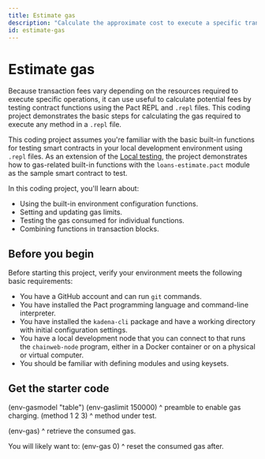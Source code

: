 ```yaml
---
title: Estimate gas
description: "Calculate the approximate cost to execute a specific transaction."
id: estimate-gas
---
```


# Estimate gas

Because transaction fees vary depending on the resources required to execute specific operations, it can use useful to calculate potential fees by testing contract functions using the Pact REPL and `.repl` files.
This coding project demonstrates the basic steps for calculating the gas required to execute any method in a `.repl` file.

This coding project assumes you're familiar with the basic built-in functions for testing smart contracts in your local development environment using `.repl` files.
As an extension of the [Local testing](/coding-projects/local-testing), the project demonstrates how to gas-related built-in functions with the `loans-estimate.pact` module as the sample smart contract to test.

In this coding project, you'll learn about:

- Using the built-in environment configuration functions.
- Setting and updating gas limits.
- Testing the gas consumed for individual functions.
- Combining functions in transaction blocks.

## Before you begin

Before starting this project, verify your environment meets the following basic requirements:

- You have a GitHub account and can run `git` commands.
- You have installed the Pact programming language and command-line interpreter.
- You have installed the `kadena-cli` package and have a working directory with initial configuration settings.
- You have a local development node that you can connect to that runs the `chainweb-node` program, either in a Docker container or on a physical or virtual computer.
- You should be familiar with defining modules and using keysets.

## Get the starter code

(env-gasmodel "table")
(env-gaslimit 150000)
^ preamble to enable gas charging.
(method 1 2 3)
^ method under test.

(env-gas)
^ retrieve the consumed gas.

You will likely want to:
(env-gas 0)
^ reset the consumed gas after.